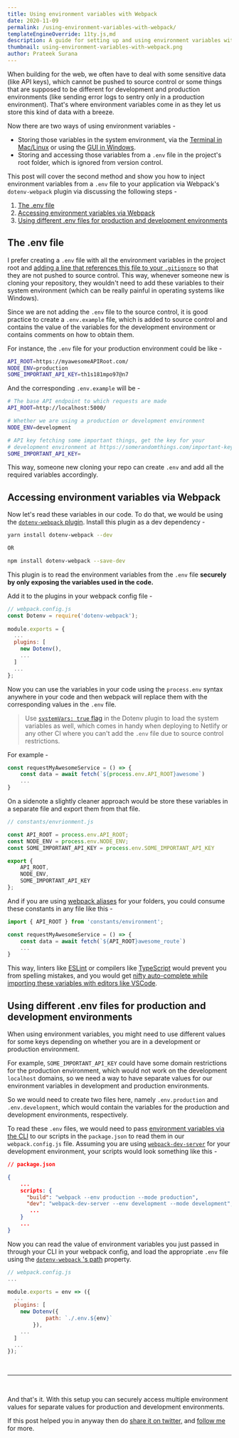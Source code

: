 ```yaml
---
title: Using environment variables with Webpack
date: 2020-11-09
permalink: /using-environment-variables-with-webpack/
templateEngineOverride: 11ty.js,md
description: A guide for setting up and using environment variables with Webpack and handling different values for Production and Development environments.
thumbnail: using-environment-variables-with-webpack.png
author: Prateek Surana
---
```


When building for the web, we often have to deal with some sensitive data (like API keys), which cannot be pushed to source control or some things that are supposed to be different for development and production environments (like sending error logs to sentry only in a production environment). That's where environment variables come in as they let us store this kind of data with a breeze.

Now there are two ways of using environment variables -

- Storing those variables in the system environment, via the [Terminal in Mac/Linux](https://medium.com/@youngstone89/setting-up-environment-variables-in-mac-os-28e5941c771c) or using the [GUI in Windows](https://docs.oracle.com/en/database/oracle/r-enterprise/1.5.1/oread/creating-and-modifying-environment-variables-on-windows.html).
- Storing and accessing those variables from a `.env` file in the project's root folder, which is ignored from version control.

This post will cover the second method and show you how to inject environment variables from a `.env` file to your application via Webpack's `dotenv-webpack` plugin via discussing the following steps -

1. [The .env file](#the-dot-env-file)
2. [Accessing environment variables via Webpack](#accessing-environment-variables-via-webpack)
3. [Using different .env files for production and development environments](#using-different-env-for-production-and-development)

<h2 id="the-dot-env-file">The .env file</h2>

I prefer creating a `.env` file with all the environment variables in the project root and [adding a line that references this file to your `.gitignore`](https://www.atlassian.com/git/tutorials/saving-changes/gitignore)  so that they are not pushed to source control. This way, whenever someone new is cloning your repository, they wouldn't need to add these variables to their system environment (which can be really painful in operating systems like Windows).

Since we are not adding the `.env` file to the source control, it is good practice to create a `.env.example` file, which is added to source control and contains the value of the variables for the development environment or contains comments on how to obtain them. 

For instance, the `.env` file for your production environment could be like -

```bash
API_ROOT=https://myawesomeAPIRoot.com/
NODE_ENV=production
SOME_IMPORTANT_API_KEY=th1s181mpo97@n7
```

And the corresponding `.env.example` will be - 

```bash
# The base API endpoint to which requests are made
API_ROOT=http://localhost:5000/

# Whether we are using a production or development environment
NODE_ENV=development

# API key fetching some important things, get the key for your 
# development environment at https://somerandomthings.com/important-keys 
SOME_IMPORTANT_API_KEY=
```

This way, someone new cloning your repo can create `.env` and add all the required variables accordingly.

<h2 id="accessing-environment-variables-via-webpack">Accessing environment variables via Webpack</h2>

Now let's read these variables in our code. To do that, we would be using the [`dotenv-webpack` plugin](https://www.npmjs.com/package/dotenv-webpack). Install this plugin as a dev dependency -

```bash
yarn install dotenv-webpack --dev

OR

npm install dotenv-webpack --save-dev
```

This plugin is to read the environment variables from the `.env` file **securely by only exposing the variables used in the code.**

Add it to the plugins in your webpack config file -

```jsx
// webpack.config.js
const Dotenv = require('dotenv-webpack');
 
module.exports = {
  ...
  plugins: [
    new Dotenv(),
    ...
  ]
  ...
};
```

Now you can use the variables in your code using the `process.env` syntax anywhere in your code and then webpack will replace them with the corresponding values in the `.env` file.

> Use [`systemVars: true` flag](https://www.npmjs.com/package/dotenv-webpack#properties) in the Dotenv plugin to load the system variables as well, which comes in handy when deploying to Netlify or any other CI where you can't add the `.env` file due to source control restrictions. 

For example -

```jsx
const requestMyAwesomeService = () => {
	const data = await fetch(`${process.env.API_ROOT}awesome`)
	...
}
```

On a sidenote a slightly cleaner approach would be store these variables in a separate file and export them from that file.

```jsx
// constants/envrionment.js

const API_ROOT = process.env.API_ROOT;
const NODE_ENV = process.env.NODE_ENV;
const SOME_IMPORTANT_API_KEY = process.env.SOME_IMPORTANT_API_KEY

export {
	API_ROOT,
	NODE_ENV,
	SOME_IMPORTANT_API_KEY
};
```

And if you are using [webpack aliases](https://webpack.js.org/configuration/resolve/) for your folders, you could consume these constants in any file like this -

```jsx
import { API_ROOT } from 'constants/environment';

const requestMyAwesomeService = () => {
	const data = await fetch(`${API_ROOT}awesome_route`)
	...
}
```

This way, linters like [ESLint](https://eslint.org/) or compilers like [TypeScript](https://www.typescriptlang.org/) would prevent you from spelling mistakes, and you would get [nifty auto-complete while importing these variables with editors like VSCode](https://code.visualstudio.com/docs/editor/intellisense).

<h2 id="using-different-env-for-production-and-development">Using different .env files for production and development environments</h2>

When using environment variables, you might need to use different values for some keys depending on whether you are in a development or production environment.

For example, `SOME_IMPORTANT_API_KEY` could have some domain restrictions for the production environment, which would not work on the development `localhost` domains, so we need a way to have separate values for our environment variables in development and production environments.

So we would need to create two files here, namely `.env.production` and `.env.development`, which would contain the variables for the production and development environments, respectively.

To read these `.env` files, we would need to pass [environment variables via the CLI](https://webpack.js.org/guides/environment-variables/) to our scripts in the `package.json` to read them in our `webpack.config.js` file. Assuming you are using [`webpack-dev-server`](https://webpack.js.org/configuration/dev-server/) for your development environment, your scripts would look something like this -

```json
// package.json

{
	...
	scripts: {
	  "build": "webpack --env production --mode production",
	  "dev": "webpack-dev-server --env development --mode development",
	   ...
  	}
	...
}
```

Now you can read the value of environment variables you just passed in through your CLI in your webpack config, and load the appropriate `.env` file using the [`dotenv-webpack` 's path](https://github.com/mrsteele/dotenv-webpack#properties) property.

```jsx
// webpack.config.js
...

module.exports = env => ({
  ...
  plugins: [
    new Dotenv({
			path: `./.env.${env}`
		}),
    ...
  ]
  ...
});
```
<br/>

---

<br/>

And that's it. With this setup you can securely access multiple environment values for separate values for production and development environments.

If this post helped you in anyway then do [share it on twitter,](https://twitter.com/intent/tweet?url=https%3A%2F%2Fprateeksurana.me%2Fblog%2Fusing-environment-variables-with-webpack%2F&text=Using%20environment%20variables%20with%20Webpack%20by%20@psuranas) and [follow me](http://twitter.com/psuranas) for more.